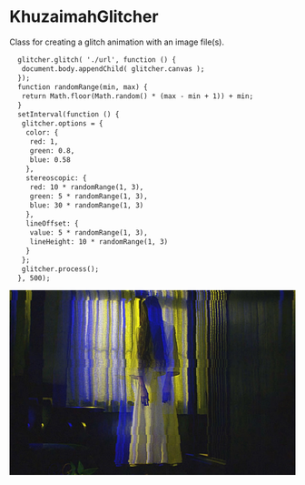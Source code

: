 # KhuzaimahGlitcher
Class for creating a glitch animation with an image file(s).

```
  glitcher.glitch( './url', function () {
   document.body.appendChild( glitcher.canvas );
  });
  function randomRange(min, max) {
   return Math.floor(Math.random() * (max - min + 1)) + min;
  }
  setInterval(function () {
   glitcher.options = {
    color: {
     red: 1,
     green: 0.8,
     blue: 0.58
    },
    stereoscopic: {
     red: 10 * randomRange(1, 3),
     green: 5 * randomRange(1, 3),
     blue: 30 * randomRange(1, 3)
    },
    lineOffset: {
     value: 5 * randomRange(1, 3),
     lineHeight: 10 * randomRange(1, 3)
    }
   };
   glitcher.process();
  }, 500);
```

![Example Image](./example-image.jpg)
